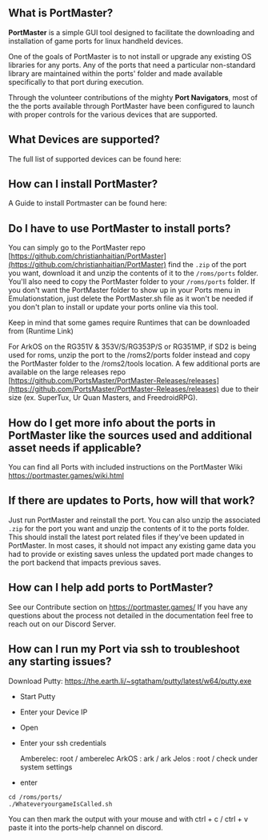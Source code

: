 ## What is PortMaster?

**PortMaster** is a simple GUI tool designed to facilitate the downloading and installation of game ports for linux handheld devices. 

One of the goals of PortMaster is to not install or upgrade any existing OS libraries for any ports. Any of the ports that need a particular non-standard library are maintained within the ports' folder and made available specifically to that port during execution.

Through the volunteer contributions of the mighty **Port Navigators**, most of the the ports available through PortMaster have been configured to launch with proper controls for the various devices that are supported.

## What Devices are supported? ## 

The full list of supported devices can be found here: 

## How can I install PortMaster? 
A Guide to install Portmaster can be found here:

## Do I have to use PortMaster to install ports?

You can simply go to the PortMaster repo [https://github.com/christianhaitian/PortMaster](https://github.com/christianhaitian/PortMaster) find the `.zip` of the port you want, download it and unzip the contents of it to the `/roms/ports` folder. You'll also need to copy the PortMaster folder to your `/roms/ports` folder. If you don't want the PortMaster folder to show up in your Ports menu in Emulationstation, just delete the PortMaster.sh file as it won't be needed if you don't plan to install or update your ports online via this tool.

Keep in mind that some games require Runtimes that can be downloaded from (Runtime Link)

For ArkOS on the RG351V & 353V/S/RG353P/S or RG351MP, if SD2 is being used for roms, unzip the port to the /roms2/ports folder instead and copy the PortMaster folder to the /roms2/tools location. A few additional ports are available on the large releases repo [https://github.com/PortsMaster/PortMaster-Releases/releases](https://github.com/PortsMaster/PortMaster-Releases/releases) due to their size (ex. SuperTux, Ur Quan Masters, and FreedroidRPG).

## How do I get more info about the ports in PortMaster like the sources used and additional asset needs if applicable?

You can find all Ports with included instructions on the PortMaster Wiki 
https://portmaster.games/wiki.html

## If there are updates to Ports, how will that work?

Just run PortMaster and reinstall the port. You can also unzip the associated `.zip` for the port you want and unzip the contents of it to the ports folder. This should install the latest port related files if they've been updated in PortMaster. In most cases, it should not impact any existing game data you had to provide or existing saves unless the updated port made changes to the port backend that impacts previous saves.

## How can I help add ports to PortMaster?

See our Contribute section on https://portmaster.games/ 
If you have any questions about the process not detailed in the documentation feel free to reach out on our Discord Server.

## How can I run my Port via ssh to troubleshoot any starting issues?

Download Putty:
https://the.earth.li/~sgtatham/putty/latest/w64/putty.exe

- Start Putty
- Enter your Device IP
- Open
- Enter your ssh credentials

  Amberelec: root / amberelec
  ArkOS    : ark / ark 
  Jelos    : root / check under system settings
- enter
```
cd /roms/ports/
./WhateveryourgameIsCalled.sh
```
You can then mark the output with your mouse and with ctrl + c / ctrl + v paste it into the ports-help channel on discord.

